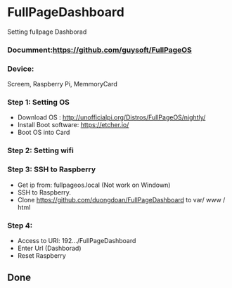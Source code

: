 # FullPageDashboard
Setting fullpage Dashborad
### Documment:https://github.com/guysoft/FullPageOS
### Device:
Screem, Raspberry Pi, MemmoryCard
### Step 1: Setting OS
  - Download OS : http://unofficialpi.org/Distros/FullPageOS/nightly/
  - Install Boot software: https://etcher.io/
  - Boot OS into Card
### Step 2: Setting wifi
### Step 3: SSH to Raspberry
  - Get ip from: fullpageos.local (Not work on Windown)
  - SSH to Raspberry.
  - Clone https://github.com/duongdoan/FullPageDashboard to var/ www / html
### Step 4:
  - Access to URl: 192.../FullPageDashboard
  - Enter Url (Dashborad)
  - Reset Raspberry
## Done

